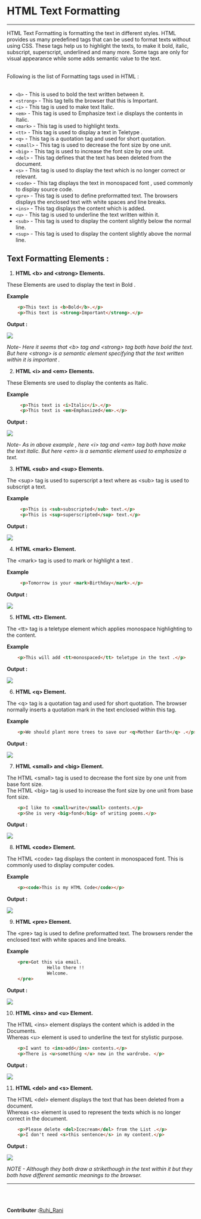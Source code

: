 # HTML Text Formatting
---

HTML Text Formatting is formatting the text in different styles. HTML provides us many predefined tags that can be used to format texts without using CSS. These tags help us to highlight the texts, to make it bold, italic, subscript, superscript, underlined and many more. Some tags are only for visual appearance while some adds semantic value to the text.

<br>
Following is the list of Formatting tags used in HTML :
<br><br>

* `<b>` - This is used to bold the text written between it.
* `<strong>` - This tag tells the browser that this is Important.
* `<i>` - This tag is used to make text Italic.
* `<em>` - This tag is used to Emphasize text i.e displays the contents in Italic.
* `<mark>` - This tag is used to highlight texts.
* `<tt>` - This tag is used to display a text in Teletype . 
* `<q>` - This tag is a quotation tag and used for short quotation.
* `<small>` - This tag is used to decrease the font size by one unit.
* `<big>` - This tag is used to increase the font size by one unit.
* `<del>` - This tag defines that the text has been deleted from the document.
* `<s>` - This tag is used to display the text which is no longer correct or relevant.
* `<code>` - This tag displays the text in monospaced font , used commonly to display source code.
* `<pre>` - This tag is used to define preformatted text. The browsers displays the enclosed text with white spaces and line breaks.
* `<ins>` - This tag displays the content which is added.
* `<u>` - This tag is used to underline the text written within it.
* `<sub>` - This tag is used to display the content slightly below the normal line.
* `<sup>` - This tag is used to display the content slightly above the normal line.

## Text Formatting  Elements :
1. **HTML \<b> and \<strong> Elements.**

These Elements are used to display the text in Bold .

**Example**

``` HTML
    <p>This text is <b>Bold</b>.</p>
    <p>This text is <strong>Important</strong>.</p>
```

**Output :**

![](images/bold.jpeg)

*Note- Here it seems that \<b> tag and \<strong> tag both have bold the text. But here \<strong> is a semantic element specifying that the text written within it is important .*

2. **HTML \<i> and \<em> Elements.**

These Elements sre used to display the contents as Italic.

**Example**

``` HTML
     <p>This text is <i>Italic</i>.</p>
     <p>This text is <em>Emphasized</em>.</p>
```
**Output :**

![](images/italic.jpeg)

*Note- As in above example ,  here \<i> tag and \<em> tag both have make the text italic. But here \<em> is a semantic element used to emphasize a text.*

3. **HTML \<sub> and \<sup> Elements.**

The \<sup> tag is used to superscript a text where as \<sub> tag is used to subscript a text.

**Example**

``` HTML
     <p>This is <sub>subscripted</sub> text.</p>
     <p>This is <sup>superscripted</sup> text.</p>
```
**Output :**

![](images/superscript.jpeg)

4. **HTML \<mark> Element.**

The \<mark> tag is used to mark or highlight a text . 

**Example**

``` HTML
     <p>Tomorrow is your <mark>Birthday</mark>.</p>
```
**Output :**

![](images/mark.jpeg)

5. **HTML \<tt> Element.**

The \<tt> tag is a teletype element which applies monospace highlighting to the content.

**Example**

``` HTML
    <p>This will add <tt>monospaced</tt> teletype in the text .</p>
```
**Output :**

![](images/mono.jpeg)

6. **HTML \<q> Element.**

The \<q> tag is a quotation tag and used for short quotation. The browser normally inserts a quotation mark in the text enclosed within this tag.


**Example**

``` HTML
    <p>We should plant more trees to save our <q>Mother Earth</q> .</p>
```
**Output :**

![](images/q.jpeg)


7. **HTML \<small> and \<big> Element.**

The HTML \<small> tag is used to decrease the font size by one unit from base font size.
<br>
The HTML \<big> tag is used to increase the font size by one unit from base font size.

``` HTML
    <p>I like to <small>write</small> contents.</p>
    <p>She is very <big>fond</big> of writing poems.</p>
```
**Output :**

![](images/small.jpeg)

8. **HTML \<code> Element.**

The HTML \<code> tag displays the content in monospaced font. This is commonly used to display computer codes.

**Example**

``` HTML
    <p><code>This is my HTML Code</code></p>
```
**Output :**

![](images/code.jpeg)

9. **HTML \<pre> Element.**

The \<pre> tag is used to define preformatted text. The browsers render the enclosed text with white spaces and line breaks.

**Example**

``` HTML
    <pre>Got this via email.
               Hello there !!
               Welcome.
    </pre>
```
**Output :**

![](images/pre.jpeg)


10. **HTML \<ins> and \<u> Element.**

The HTML \<ins> element displays the content which is added in the Documents.<br>
Whereas \<u> element is used to underline the text for stylistic purpose.

``` HTML
    <p>I want to <ins>add</ins> contents.</p>
    <p>There is <u>something </u> new in the wardrobe. </p>
```
**Output :**

![](images/u.jpeg)

11. **HTML \<del> and \<s> Element.**

The HTML \<del> element displays the text that has been deleted from a document. <br>
Whereas \<s> element is used to represent the texts which is no longer correct in the document. 

``` HTML
    <p>Please delete <del>Icecream</del> from the List .</p>
    <p>I don't need <s>this sentence</s> in my content.</p>
```
**Output :**

![](images/s.jpeg)

*NOTE - Although they both draw a strikethough in the text within it but they both have different semantic meanings to the browser.*

<hr>


<br><br>

__Contributer :__[Ruhi_Rani](https://github.com/ruhirani011)